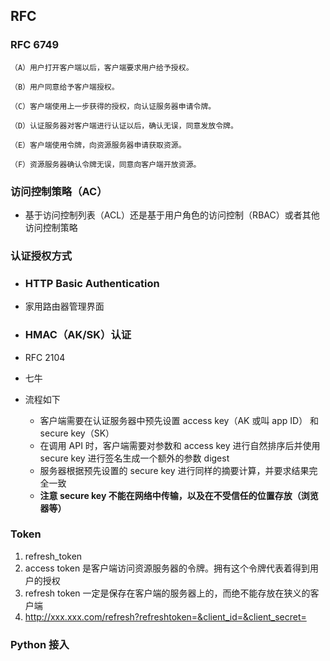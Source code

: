 ## RFC

### RFC 6749

```
（A）用户打开客户端以后，客户端要求用户给予授权。

（B）用户同意给予客户端授权。

（C）客户端使用上一步获得的授权，向认证服务器申请令牌。

（D）认证服务器对客户端进行认证以后，确认无误，同意发放令牌。

（E）客户端使用令牌，向资源服务器申请获取资源。

（F）资源服务器确认令牌无误，同意向客户端开放资源。
```

### 访问控制策略（AC）

- 基于访问控制列表（ACL）还是基于用户角色的访问控制（RBAC）或者其他访问控制策略

### 认证授权方式

- ### HTTP Basic Authentication

- 家用路由器管理界面

- ### HMAC（AK/SK）认证

- RFC 2104

- 七牛

- 流程如下

  - 客户端需要在认证服务器中预先设置 access key（AK 或叫 app ID） 和 secure key（SK）
  - 在调用 API 时，客户端需要对参数和 access key 进行自然排序后并使用 secure key 进行签名生成一个额外的参数 digest
  - 服务器根据预先设置的 secure key 进行同样的摘要计算，并要求结果完全一致
  - **注意 secure key 不能在网络中传输，以及在不受信任的位置存放（浏览器等）**

### Token

1. refresh_token
2. access token 是客户端访问资源服务器的令牌。拥有这个令牌代表着得到用户的授权
3. refresh token 一定是保存在客户端的服务器上的，而绝不能存放在狭义的客户端
4. http://xxx.xxx.com/refresh?refreshtoken=&client_id=&client_secret=

### Python 接入